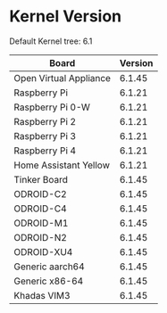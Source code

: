 
# Kernel Version

Default Kernel tree: 6.1

| Board | Version |
|-------|---------|
| Open Virtual Appliance | 6.1.45 |
| Raspberry Pi | 6.1.21 |
| Raspberry Pi 0-W | 6.1.21 |
| Raspberry Pi 2 | 6.1.21 |
| Raspberry Pi 3 | 6.1.21 |
| Raspberry Pi 4 | 6.1.21 |
| Home Assistant Yellow | 6.1.21 |
| Tinker Board | 6.1.45 |
| ODROID-C2 | 6.1.45 |
| ODROID-C4 | 6.1.45 |
| ODROID-M1 | 6.1.45 |
| ODROID-N2 | 6.1.45 |
| ODROID-XU4 | 6.1.45 |
| Generic aarch64 | 6.1.45 |
| Generic x86-64 | 6.1.45 |
| Khadas VIM3 | 6.1.45 |
